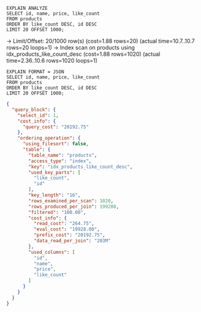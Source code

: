 ```mysql
EXPLAIN ANALYZE
SELECT id, name, price, like_count
FROM products
ORDER BY like_count DESC, id DESC
LIMIT 20 OFFSET 1000;

```

-> Limit/Offset: 20/1000 row(s)  (cost=1.88 rows=20) (actual time=10.7..10.7 rows=20 loops=1)
-> Index scan on products using idx_products_like_count_desc  (cost=1.88 rows=1020) (actual time=2.36..10.6 rows=1020
loops=1)

```mysql
EXPLAIN FORMAT = JSON
SELECT id, name, price, like_count
FROM products
ORDER BY like_count DESC, id DESC
LIMIT 20 OFFSET 1000;
```

```json
{
  "query_block": {
    "select_id": 1,
    "cost_info": {
      "query_cost": "20192.75"
    },
    "ordering_operation": {
      "using_filesort": false,
      "table": {
        "table_name": "products",
        "access_type": "index",
        "key": "idx_products_like_count_desc",
        "used_key_parts": [
          "like_count",
          "id"
        ],
        "key_length": "16",
        "rows_examined_per_scan": 1020,
        "rows_produced_per_join": 199280,
        "filtered": "100.00",
        "cost_info": {
          "read_cost": "264.75",
          "eval_cost": "19928.00",
          "prefix_cost": "20192.75",
          "data_read_per_join": "203M"
        },
        "used_columns": [
          "id",
          "name",
          "price",
          "like_count"
        ]
      }
    }
  }
}
```
